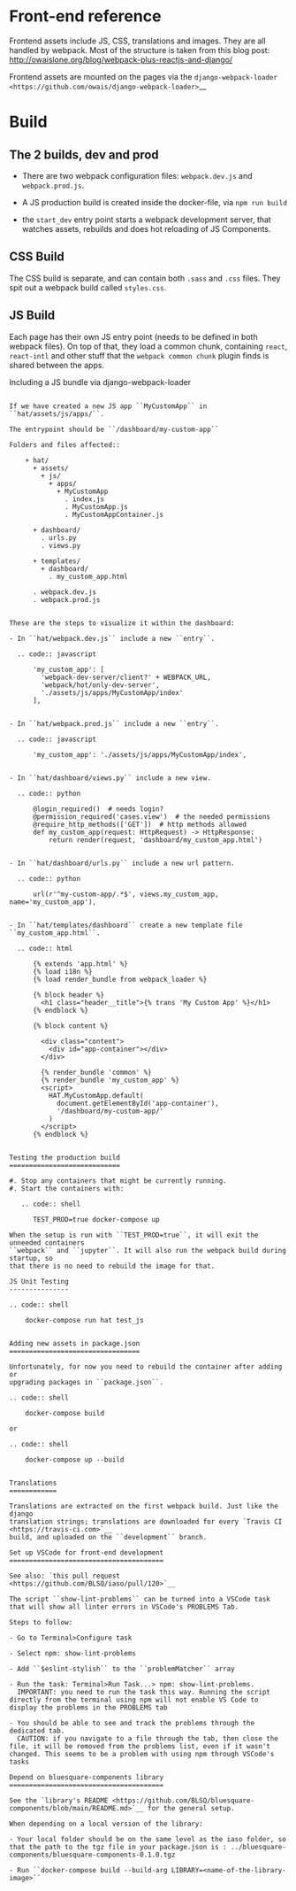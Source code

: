 # Front-end reference

Frontend assets include JS, CSS, translations and images. They are all handled
by webpack. Most of the structure is taken from this blog post:
http://owaislone.org/blog/webpack-plus-reactjs-and-django/

Frontend assets are mounted on the pages via the
`django-webpack-loader <https://github.com/owais/django-webpack-loader>`__


Build
=====

The 2 builds, dev and prod
--------------------------

* There are two webpack configuration files: ``webpack.dev.js`` and ``webpack.prod.js``.

* A JS production build is created inside the docker-file, via ``npm run build``

* the ``start_dev`` entry point starts a webpack development server, that watches
  assets, rebuilds and does hot reloading of JS Components.


CSS Build
---------

The CSS build is separate, and can contain both ``.sass`` and ``.css`` files.
They spit out a webpack build called ``styles.css``.


JS Build
--------

Each page has their own JS entry point (needs to be defined in both webpack files).
On top of that, they load a common chunk, containing ``react``, ``react-intl`` and other
stuff that the ``webpack common chunk`` plugin finds is shared between the apps.


Including a JS bundle via django-webpack-loader
~~~~~~~~~~~~~~~~~~~~~~~~~~~~~~~~~~~~~~~~~~~~~~~

If we have created a new JS app ``MyCustomApp`` in ``hat/assets/js/apps/``.

The entrypoint should be ``/dashboard/my-custom-app``

Folders and files affected::

    + hat/
      + assets/
        + js/
          + apps/
            + MyCustomApp
              . index.js
              . MyCustomApp.js
              . MyCustomAppContainer.js

      + dashboard/
        . urls.py
        . views.py

      + templates/
        + dashboard/
          . my_custom_app.html

      . webpack.dev.js
      . webpack.prod.js


These are the steps to visualize it within the dashboard:

- In ``hat/webpack.dev.js`` include a new ``entry``.

  .. code:: javascript

      'my_custom_app': [
        'webpack-dev-server/client?' + WEBPACK_URL,
        'webpack/hot/only-dev-server',
        './assets/js/apps/MyCustomApp/index'
      ],


- In ``hat/webpack.prod.js`` include a new ``entry``.

  .. code:: javascript

      'my_custom_app': './assets/js/apps/MyCustomApp/index',


- In ``hat/dashboard/views.py`` include a new view.

  .. code:: python

      @login_required()  # needs login?
      @permission_required('cases.view')  # the needed permissions
      @require_http_methods(['GET'])  # http methods allowed
      def my_custom_app(request: HttpRequest) -> HttpResponse:
          return render(request, 'dashboard/my_custom_app.html')


- In ``hat/dashboard/urls.py`` include a new url pattern.

  .. code:: python

      url(r'^my-custom-app/.*$', views.my_custom_app, name='my_custom_app'),


- In ``hat/templates/dashboard`` create a new template file ``my_custom_app.html``.

  .. code:: html

      {% extends 'app.html' %}
      {% load i18n %}
      {% load render_bundle from webpack_loader %}

      {% block header %}
        <h1 class="header__title">{% trans 'My Custom App' %}</h1>
      {% endblock %}

      {% block content %}

        <div class="content">
          <div id="app-container"></div>
        </div>

        {% render_bundle 'common' %}
        {% render_bundle 'my_custom_app' %}
        <script>
          HAT.MyCustomApp.default(
            document.getElementById('app-container'),
            '/dashboard/my-custom-app/'
          )
        </script>
      {% endblock %}


Testing the production build
============================

#. Stop any containers that might be currently running.
#. Start the containers with:

   .. code:: shell

      TEST_PROD=true docker-compose up

When the setup is run with ``TEST_PROD=true``, it will exit the unneeded containers
``webpack`` and ``jupyter``. It will also run the webpack build during startup, so
that there is no need to rebuild the image for that.

JS Unit Testing
---------------

.. code:: shell

    docker-compose run hat test_js


Adding new assets in package.json
=================================

Unfortunately, for now you need to rebuild the container after adding or
upgrading packages in ``package.json``.

.. code:: shell

    docker-compose build

or

.. code:: shell

    docker-compose up --build


Translations
============

Translations are extracted on the first webpack build. Just like the django
translation strings; translations are downloaded for every `Travis CI <https://travis-ci.com>`__
build, and uploaded on the ``development`` branch.

Set up VSCode for front-end development
=======================================

See also: `this pull request <https://github.com/BLSQ/iaso/pull/120>`__

The script ``show-lint-problems`` can be turned into a VSCode task that will show all linter errors in VSCode's PROBLEMS Tab.

Steps to follow:

- Go to Terminal>Configure task

- Select npm: show-lint-problems

- Add ``$eslint-stylish`` to the ``problemMatcher`` array

- Run the task: Terminal>Run Task...> npm: show-lint-problems. 
  IMPORTANT: you need to run the task this way. Running the script directly from the terminal using npm will not enable VS Code to display the problems in the PROBLEMS tab

- You should be able to see and track the problems through the dedicated tab. 
  CAUTION: if you navigate to a file through the tab, then close the file, it will be removed from the problems list, even if it wasn't changed. This seems to be a problem with using npm through VSCode's tasks

Depend on bluesquare-components library
=======================================

See the `library's README <https://github.com/BLSQ/bluesquare-components/blob/main/README.md>`__ for the general setup.

When depending on a local version of the library:

- Your local folder should be on the same level as the iaso folder, so that the path to the tgz file in your package.json is : ../bluesquare-components/bluesquare-components-0.1.0.tgz

- Run ``docker-compose build --build-arg LIBRARY=<name-of-the-library-image>``